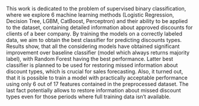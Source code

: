 This work is dedicated to the problem of supervised binary classification, where we explore 6 machine learning methods (Logistic Regression, Decision Tree, LGBM, CatBoost, Perceptron) and their ability to be applied to the dataset, containing detailed information about approved discounts for clients of a beer company. By training the models on a correctly labeled data, we aim to obtain the best classifier for predicting discounts types. Results show, that all the considering models have obtained significant improvement over baseline classifier (model which always returns majority label), with Random Forest having the best performance. Latter best classifier is planned to be used for restoring missed information about discount types, which is crucial for sales forecasting. Also, it turned out, that it is possible to train a model with practically acceptable performance using only 6 out of 17 features contained in the preprocessed dataset. The last fact potentially allows to restore information about missed discount types even for those periods where full training data isn’t available. 

